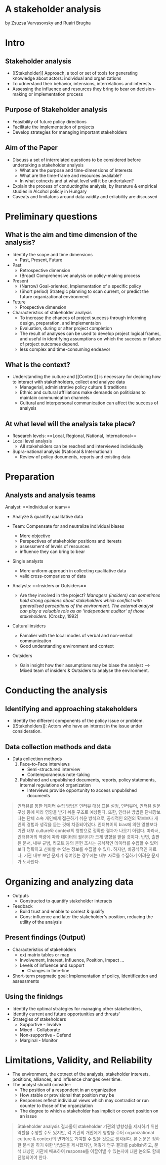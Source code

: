 # A stakeholder analysis
by Zsuzsa Varvasovsky and Ruairi Brugha

# Intro
## Stakeholder analysis
* [[Stakeholder]] Approach, a tool or set of tools for generating knowledge about actors: individual and organizations
* To udnerstand their behavior, intensions, interrelations and interests
* Assessing the influence and resources they bring to bear on decision-making or implementation process
## Purpose of Stakeholder analysis
* Feasibility of future policy directions
* Facilitate the implementation of projects
* Develop strategies for managing important stakeholders
## Aim of the Paper
* Discuss a set of interrelated questions to be considered before undertaking a stakeholder analysis
	* What are the purpose and time-dimensions of interests
	* What are the time-frame and resources available?
	* In what cotnexts and at what level will it be undertaken?
* Explain the process of conductingthe analysis, by literature & empirical studies in Alcohol policiy in Hungary
* Caveats and limitatons around data vaidity and erliability are discussed

# Preliminary questions
## What is the aim and time dimension of the analysis?
* Identify the scope and time dimensions
	* Past, Present, Future
* Past
	* Retrospective dimension 
	* (Broad) Comprehensive analysis on policy-making process 
* Present
	* (Narrow) Goal-oriented, Implementation of a specific policy
	* (Short period) Strategic planning to scan current, or predict the future organizational environment 
* Future
	* Prospective dimension
* Characteristics of stakeholder analysis
	* To increase the chances of project success through informing design, preparation, and implementaion
	* Evaluation, during or after project completion
	* The result of analyses can be used to develop project logical frames, and useful in identifying assumptions on which the success or failure of project outcomes depend. 
	* less complex and time-consuming endeavor

## What is the context?
* Understanding the culture and [[Context]] is necessary for deciding how to interact with stakehholders, collect and analyze data
	* Managerial, administrative policy culture & traditions
	* Ethnic and cultural affiliations make demands on politicians to maintain communication channels
	* Cultural and interpersonal communication can affect the success of analysis

## At what level will the analysis take place?
* Research levels: ==Local, Regional, National, International==
* Local level analysis
	* All stakeholders can be reached and interviewed individually
* Supra-national analysis (National & International)
	* Review of policy documents, reports and existing data

# Preparation
## Analysts and analysis teams
Analyst: ==Individual or team==
* Analyze & quantify qualitative data
* Team: Compensate for and neutralize individual biases
	* More objective
	* Perspectives of stakeholder positions and iterests
	* assessment of levels of resources
	* influence they can bring to bear
* Single analysts
	* More uniform approach in collecting qualitative data
	* valid cross-comparisons of data

* Analysts: ==Insiders or Outsiders==
	* Are they involved in the project? 
*Managers (insiders) can sometimes hold strong opinions about stakeholders which conflict with generalised perceptions of the environment. The external analyst can play a valuable role as an 'independent auditor' of those stakeholders.* (Crosby, 1992)
* Cultural insiders
	* Famalier with the local modes of verbal and non-verbal communication 
	* Good understanding environment and context
* Outsiders
	* Gain insight how their assumptions may be biase the analyst
--> Mixed team of insiders & Outsiders to analyse the environment.  

# Conducting the analysis
## Identifying and approaching stakeholders
* Identify the different components of the policy issue or problem. 
* [[Stakeholders]]: Actors who have an interest in the issue under consideration. 

## Data collection methods and data
* Data collection methods
	1) Face-to-Face interviews
		* Semi-structured interview
		* Contemporaneous note-taking
	2) Published and unpublished documents, reports, policy statements, internal regulations of organization
		* Interviews provide opportunity to access unpublished documents
> 인터뷰를 통한 데이터 수집 방법은 인터뷰 대상 표본 설정, 인터뷰어, 인터뷰 질문 구성 등에 따라 영향을 받기 쉬운 구조로 예상된다. 또한, 인터뷰 방법은 단체장보다는 단체 소속 개인에게 접근하기 쉬운 방식으로, 공식적인 의견의 확보보다 개인의 경험과 생각을 듣는 것에 치중되어있다. 인터뷰어의 bias에 의한 영향보다 기관 내부 culture와 context의 영향으로 정확한 결과가 나오기 어렵다. 따라서, 인터뷰어의 역량에 따라 데이터의 퀄리티가 크게 영향을 받을 것이다. 
> 반면, 출판된 문서, 내부 규범, 리포트 등의 문헌 조사는 공식적인 데이터를 수집할 수 있어 보다  명확하고 신뢰할 수 있는 정보를 수집할 수 있다. 하지만, 비공식적인 자료나, 기관 내부 보안 문제가 엮여있는 경우에는 내부 자료를 수집하기 어려운 문제가 도사한다. 

# Organizing and analyzing data
* Outputs
	* Constructed to quantify stakeholder interacts 	
* Feedback
	* Build trust and enable to correct & qualify 
	* Cons: influence and later the stakeholder's position, reducing the utility of the analysis
## Present findings (Output)
* Characteristics of stakeholders 
	* ex) matrix tables or map
	* Involvement, Interest, Influence, Position, Impact ... 
	* Levels of influence and support 
		* Changes in time-line
* Short-term pragmatic goal: Implementation of policy, Identification and assessments 
## Using the finidngs
* Identify the optimal strategies for managing other stakeholders, 
* Identify current and future opportunities and threats'
* Strategies of stakeholders
	* Supportive - Involve
	* Mixed - Collaborate
	* Non-supportive - Defend
	* Marginal - Monitor

# Limitations, Validity, and Reliability
* The environment, the cotnext of the analysis, stakeholder interests, positions, alliances, and influence changes over time.
* The analyst should consider:
	* The position of a respondent in an organization
	* How stable or provisional that position may be
	* Responses reflect individual views which may contradict or run counter to those of the organziation 
	* The degree to which a stakeholder has implicit or covert position on an issue
> Stakeholder analysis 결과물이 stakeholder 기관의 방향성을 제시하기 위한 역할을 수행할 수도 있지만, 각 기관의 개인에게 영향을 주어 organizational culture & context의 변화에도 기여할 수 있을 것으로 생각된다. 본 논문은 정확한 분석을 하기 위한 방법론을 제시했지만, 어떻게 연구 결과를 publish하고, 분석 대상인 기관에 배포하여 response를 이끌어낼 수 있는지에 대한 논의도 함께 진행되어야 한다. 

